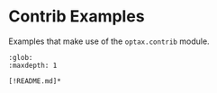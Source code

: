 # Contrib Examples

Examples that make use of the `optax.contrib` module.

```{toctree}
:glob:
:maxdepth: 1

[!README.md]*
```